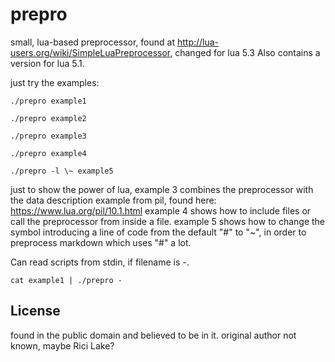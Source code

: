 # prepro

small, lua-based preprocessor, found at http://lua-users.org/wiki/SimpleLuaPreprocessor, changed for lua 5.3
Also contains a version for lua 5.1.

just try the examples:

    ./prepro example1

    ./prepro example2

    ./prepro example3

    ./prepro example4

    ./prepro -l \~ example5

just to show the power of lua, example 3 combines the preprocessor with the data description example from pil, found here: https://www.lua.org/pil/10.1.html
example 4 shows how to include files or call the preprocessor from inside a file.
example 5 shows how to change the symbol introducing a line of code from the default "#" to "~", in order to preprocess markdown which uses "#" a lot.


Can read scripts from stdin, if filename is -.

    cat example1 | ./prepro -



## License

found in the public domain and believed to be in it.
original author not known, maybe Rici Lake?

